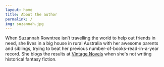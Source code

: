 ```yaml
---
layout: home
title: About the author
permalink: /
img: suzannah.jpg
---
```


When Suzannah Rowntree isn’t travelling the world to help out friends in need, she lives in a big house in rural Australia with her awesome parents and siblings, trying to beat her previous number-of-books-read-in-a-year record. She blogs the results at [Vintage Novels](http://www.vintagenovels.com/) when she's not writing historical fantasy fiction.

[<i class="fa fa-facebook fa-2x" aria-hidden="true"></i>](http://www.facebook.com/InWhichIReadVintageNovels)<br/>[<i class="fa fa-amazon fa-2x" aria-hidden="true"></i>](https://www.amazon.com/Suzannah-Rowntree/e/B00CXZM07Q)  [<i class="fa fa-twitter fa-2x" aria-hidden="true"></i>](https://twitter.com/suzannahtweets)    [<i class="fa fa-pinterest-p fa-2x" aria-hidden="true"></i>](http://www.pinterest.com/suzannahpins/)    [<i class="fa fa-envelope fa-2x" aria-hidden="true"></i>](rosa.gaudea@gmail.com)
